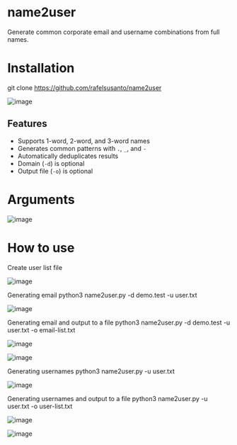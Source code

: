 # name2user
Generate common corporate email and username combinations from full names.


# Installation
git clone https://github.com/rafelsusanto/name2user

![image](https://github.com/user-attachments/assets/b67dc8d1-f1f8-402f-8a8e-6706d4a40216)



## Features

- Supports 1-word, 2-word, and 3-word names
- Generates common patterns with `.`, `_`, and `-`
- Automatically deduplicates results
- Domain (`-d`) is optional
- Output file (`-o`) is optional

# Arguments

![image](https://github.com/user-attachments/assets/7d114134-68ee-4150-84a3-d560e9e0b677)

# How to use
Create user list file

![image](https://github.com/user-attachments/assets/5af99606-ed6c-43b8-a31d-36b8ae4467ed)

Generating email
python3 name2user.py -d demo.test -u user.txt

![image](https://github.com/user-attachments/assets/e1877f30-836e-44d2-ae65-b78a138913c7)


Generating email and output to a file
python3 name2user.py -d demo.test -u user.txt -o email-list.txt

![image](https://github.com/user-attachments/assets/1a077799-9928-483a-bcef-c0523aa91dde)

![image](https://github.com/user-attachments/assets/9a313c99-d6c4-4b7a-878d-03c5ac2e4676)


Generating usernames
python3 name2user.py -u user.txt

![image](https://github.com/user-attachments/assets/57b2f574-4650-4904-9f61-a11bcd8157a8)


Generating usernames and output to a file
python3 name2user.py -u user.txt -o user-list.txt

![image](https://github.com/user-attachments/assets/dd43400c-8073-404e-b725-8de933290357)

![image](https://github.com/user-attachments/assets/639f5aad-ad94-45fc-b06d-886c380bc736)




